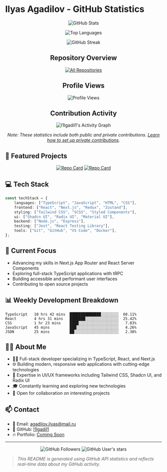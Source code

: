 # Ilyas Agadilov - GitHub Statistics

<div align="center">
  
  ![GitHub Stats](https://github-readme-stats.vercel.app/api?username=l1lgadil1&show_icons=true&theme=radical&count_private=true&include_all_commits=true)
  
  ![Top Languages](https://github-readme-stats.vercel.app/api/top-langs/?username=l1lgadil1&layout=compact&theme=radical&hide=html&count_private=true)
  
  ![GitHub Streak](https://github-readme-streak-stats.herokuapp.com/?user=l1lgadil1&theme=radical&count_private=true)
  
  ## Repository Overview
  
  <a href="https://github.com/l1lgadil1?tab=repositories">
    <img alt="All Repositories" src="https://custom-icon-badges.demolab.com/badge/-All%20Repos-blue?style=for-the-badge&logoColor=white&logo=repo"/>
  </a>
  
  ## Profile Views
  
  <img src="https://komarev.com/ghpvc/?username=l1lgadil1&color=blueviolet&style=flat-square&label=Profile+Views" alt="Profile Views"/>
  
  ## Contribution Activity
  
  <img alt="l1lgadil1's Activity Graph" src="https://github-readme-activity-graph.vercel.app/graph?username=l1lgadil1&theme=tokyo-night&hide_border=true&count_private=true" />
  
  <p align="center">
    <i>Note: These statistics include both public and private contributions. <a href="./PRIVATE_CONTRIBUTIONS.md">Learn how to set up private contributions</a>.</i>
  </p>
  
</div>

## 🚀 Featured Projects

<div align="center">

[![Repo Card](https://github-readme-stats.vercel.app/api/pin/?username=l1lgadil1&repo=portfolio&theme=radical)](https://github.com/l1lgadil1/portfolio)
[![Repo Card](https://github-readme-stats.vercel.app/api/pin/?username=l1lgadil1&repo=weather-app&theme=radical)](https://github.com/l1lgadil1/weather-app)

</div>

## 💻 Tech Stack

```typescript
const techStack = {
    languages: ["TypeScript", "JavaScript", "HTML", "CSS"],
    frontend: ["React", "Next.js", "Redux", "Zustand"],
    styling: ["Tailwind CSS", "SCSS", "Styled Components"],
    ui: ["Shadcn UI", "Radix UI", "Material UI"],
    backend: ["Node.js", "Express"],
    testing: ["Jest", "React Testing Library"],
    tools: ["Git", "GitHub", "VS Code", "Docker"],
};
```

## 🌱 Current Focus

- Advancing my skills in Next.js App Router and React Server Components
- Exploring full-stack TypeScript applications with tRPC
- Building accessible and performant user interfaces
- Contributing to open source projects

## 📊 Weekly Development Breakdown

<!--START_SECTION:waka-->
```text
TypeScript   10 hrs 42 mins  ██████████████░░░░░░░░  60.11%
React        4 hrs 31 mins   ███████░░░░░░░░░░░░░░░  25.42%
CSS          1 hr 23 mins    ████░░░░░░░░░░░░░░░░░░   7.83%
JavaScript   45 mins         ███░░░░░░░░░░░░░░░░░░░   4.26%
JSON         25 mins         ██░░░░░░░░░░░░░░░░░░░░   2.38%
```
<!--END_SECTION:waka-->

## 👨‍💻 About Me

- 👨‍💻 Full-stack developer specializing in TypeScript, React, and Next.js
- 🌐 Building modern, responsive web applications with cutting-edge technologies
- 🔧 Expertise in UI/UX frameworks including Tailwind CSS, Shadcn UI, and Radix UI
- 🎓 Constantly learning and exploring new technologies
- 🤝 Open for collaboration on interesting projects

## 📫 Contact

- 📧 Email: agadilov.ilyas@mail.ru
- 🔗 GitHub: [l1lgadil1](https://github.com/l1lgadil1)
- 🔥 Portfolio: [Coming Soon]()

---

<div align="center">
  <img src="https://img.shields.io/github/followers/l1lgadil1?label=Followers&style=social" alt="GitHub Followers" />
  <img src="https://img.shields.io/github/stars/l1lgadil1?affiliations=OWNER%2CCOLLABORATOR&style=social" alt="GitHub User's stars" />
</div>

> *This README is generated using GitHub API statistics and reflects real-time data about my GitHub activity.*
